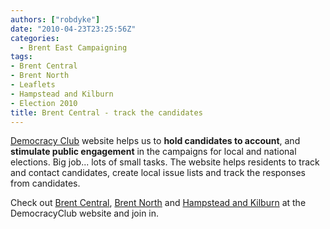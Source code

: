 ```yaml
---
authors: ["robdyke"]
date: "2010-04-23T23:25:56Z"
categories:
  - Brent East Campaigning
tags:
- Brent Central
- Brent North
- Leaflets
- Hampstead and Kilburn
- Election 2010
title: Brent Central - track the candidates
---
```

[Democracy Club](http://www.democracyclub.org.uk "Democracy Club") website helps us to **hold candidates to account**, and **stimulate public engagement** in the campaigns for local and national elections. Big job... lots of small tasks. The website helps residents to track and contact candidates, create local issue lists and track the responses from candidates.

Check out [Brent Central](http://www.democracyclub.org.uk/constituencies/brent-central/ "Democracy Club - Brent Central"), [Brent North](http://www.democracyclub.org.uk/constituencies/brent-north/ "Democracy Club - Brent North") and [Hampstead and Kilburn](http://www.democracyclub.org.uk/constituencies/hampstead-and-kilburn/ "Democracy Club - Hampstead and Kilburn") at the DemocracyClub website and join in.
